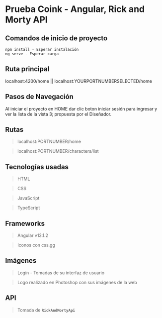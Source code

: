# Prueba Coink - Angular, Rick and Morty API

## Comandos de inicio de proyecto
    npm install - Esperar instalación
    ng serve - Esperar carga
    
## Ruta principal
  localhost:4200/home || localhost:YOURPORTNUMBERSELECTED/home

## Pasos de Navegación
Al iniciar el proyecto en HOME dar clic boton iniciar sesión para ingresar y ver la lista de la vista 3; propuesta por el Diseñador.

## Rutas
  >  localhost:PORTNUMBER/home

  >  localhost:PORTNUMBER/characters/list
  
## Tecnologías usadas
  >  HTML

  >  CSS

  >  JavaScript
  
  >  TypeScript
  
## Frameworks
  >  Angular v13.1.2

  >  Iconos con css.gg

## Imágenes
  >  Login - Tomadas de su interfaz de usuario

  >  Logo realizado en Photoshop con sus imágenes de la web

## API
  >  Tomada de __`RickAndMortyApi`__
  
